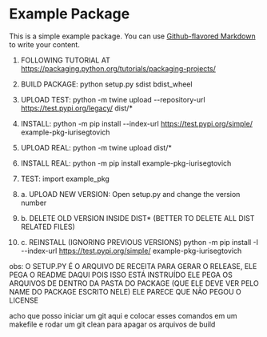 # Example Package

This is a simple example package. You can use
[Github-flavored Markdown](https://guides.github.com/features/mastering-markdown/)
to write your content.

1. FOLLOWING TUTORIAL AT https://packaging.python.org/tutorials/packaging-projects/

2. BUILD PACKAGE: python setup.py sdist bdist_wheel

3. UPLOAD TEST: python -m twine upload --repository-url https://test.pypi.org/legacy/ dist/*

4. INSTALL: python -m pip install --index-url https://test.pypi.org/simple/ example-pkg-iurisegtovich

5. UPLOAD REAL: python -m twine upload dist/*

6. INSTALL REAL: python -m pip install example-pkg-iurisegtovich

7. TEST: import example_pkg

8. a. UPLOAD NEW VERSION: Open setup.py and change the version number
8. b. DELETE OLD VERSION INSIDE DIST* (BETTER TO DELETE ALL DIST RELATED FILES)
8. c. REINSTALL (IGNORING PREVIOUS VERSIONS) python -m pip install -I --index-url https://test.pypi.org/simple/ example-pkg-iurisegtovich

obs: O SETUP.PY É O ARQUIVO DE RECEITA PARA GERAR O RELEASE,
ELE PEGA O README DAQUI POIS ISSO ESTÁ INSTRUÍDO
ELE PEGA OS ARQUIVOS DE DENTRO DA PASTA DO PACKAGE (QUE ELE DEVE VER PELO NAME DO PACKAGE ESCRITO NELE)
ELE PARECE QUE NÃO PEGOU O LICENSE

acho que posso iniciar um git aqui e colocar esses comandos em um makefile
e rodar um git clean para apagar os arquivos de build
